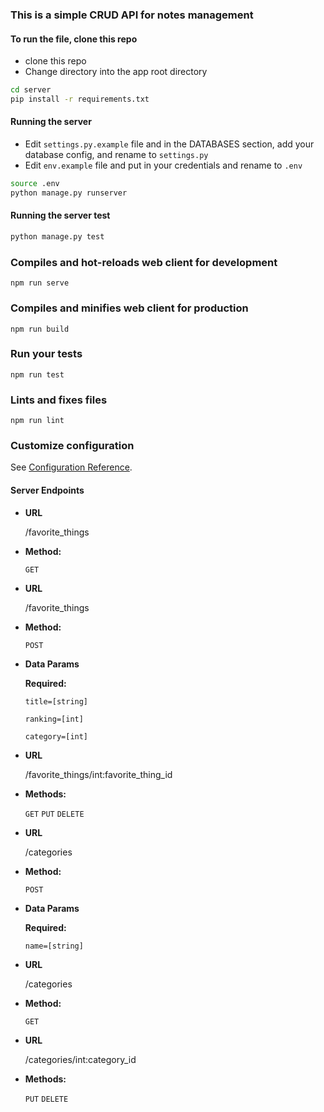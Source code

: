 ### This is a simple CRUD API for notes management
#### To run the file, clone this repo
- clone this repo 
- Change directory into the app root directory

```bash 
cd server
pip install -r requirements.txt
```

#### Running the server
- Edit `settings.py.example` file and in the DATABASES section, add your database config, and rename to `settings.py`
- Edit `env.example` file and put in your credentials and rename to `.env`

```bash
source .env
python manage.py runserver
```
  
#### Running the server test
```bash
python manage.py test
```

### Compiles and hot-reloads web client for development
```
npm run serve
```

### Compiles and minifies web client for production
```
npm run build
```

### Run your tests
```
npm run test
```

### Lints and fixes files
```
npm run lint
```

### Customize configuration
See [Configuration Reference](https://cli.vuejs.org/config/).



#### Server Endpoints

* **URL**

  /favorite_things

* **Method:**
  
  `GET`


* **URL**

  /favorite_things

* **Method:**
  
  `POST`

* **Data Params**

  **Required:**

   `title=[string]`

   `ranking=[int]`

   `category=[int]`

* **URL**

  /favorite_things/int:favorite_thing_id

* **Methods:**
  
  `GET`
  `PUT`
  `DELETE`

* **URL**

  /categories

* **Method:**
  
  `POST`

* **Data Params**

  **Required:**

   `name=[string]`


* **URL**

  /categories

* **Method:**
  
  `GET`

* **URL**

  /categories/int:category_id

* **Methods:**
  
  `PUT`
  `DELETE`

